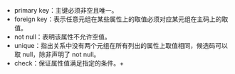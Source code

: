 - primary key：主键必须非空且唯一。
- foreign key：表示任意元组在某些属性上的取值必须对应某元组在主码上的取值。
- not null：表明该属性不允许空值。
- unique：指出关系中没有两个元组在所有列出的属性上取值相同，候选码可以取 null，除非声明了 not null。
- check：保证属性值满足指定的条件。+